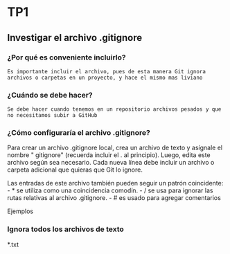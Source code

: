 # TP1

##  Investigar el archivo .gitignore

### ¿Por qué es conveniente incluirlo?
	Es importante incluir el archivo, pues de esta manera Git ignora archivos o carpetas en un proyecto, y hace el mismo mas liviano

### ¿Cuándo se debe hacer?
	Se debe hacer cuando tenemos en un repositorio archivos pesados y que no necesitamos subir a GitHub

### ¿Cómo configuraría el archivo .gitignore?
	
Para crear un archivo .gitignore local, crea un archivo de texto y asígnale el nombre " gitignore" (recuerda incluir el . al principio). Luego, edita este archivo según sea necesario. Cada nueva línea debe incluir un archivo o carpeta adicional que quieras que Git lo ignore.

Las entradas de este archivo también pueden seguir un patrón coincidente:
	- * se utiliza como una coincidencia comodín.
	- / se usa para ignorar las rutas relativas al archivo .gitignore.
	- # es usado para agregar comentarios

Ejemplos

### Ignora todos los archivos de texto

*.txt
